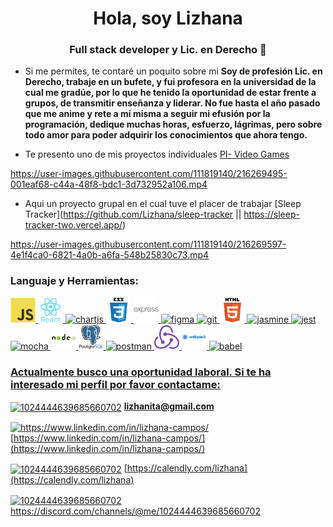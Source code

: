 <h1 align="center">Hola, soy Lizhana</h1>
<h3 align="center">Full stack developer y Lic. en Derecho 🌈</h3>


- Si me permites, te contaré un poquito sobre mi **Soy de profesión Lic. en Derecho, trabaje en un bufete, y fui profesora en la universidad de la cual me gradúe, por lo que he tenido la oportunidad de estar frente a grupos, de transmitir enseñanza y liderar. No fue hasta el año pasado que me anime y rete a mí misma a seguir mi efusión por la programación, dedique muchas horas, esfuerzo, lágrimas, pero sobre todo amor para poder adquirir los conocimientos que ahora tengo.**

- Te presento uno de mis proyectos individuales [PI- Video Games](https://github.com/Lizhana/PI-VideoGames)  

https://user-images.githubusercontent.com/111819140/216269495-001eaf68-c44a-48f8-bdc1-3d732952a106.mp4



- Aqui un proyecto grupal en el cual tuve el placer de trabajar [Sleep Tracker](https://github.com/Lizhana/sleep-tracker || https://sleep-tracker-two.vercel.app/)



https://user-images.githubusercontent.com/111819140/216269597-4e1f4ca0-6821-4a0b-a6fa-548b25830c73.mp4




<h3 align="left">Languaje y Herramientas:</h3>
<p align="left"> <a href="https://developer.mozilla.org/en-US/docs/Web/JavaScript" target="_blank" rel="noreferrer"> <img src="https://raw.githubusercontent.com/devicons/devicon/master/icons/javascript/javascript-original.svg" alt="javascript" width="40" height="40"/> </a> <a href="https://reactjs.org/" target="_blank" rel="noreferrer"> <img src="https://raw.githubusercontent.com/devicons/devicon/master/icons/react/react-original-wordmark.svg" alt="react" width="40" height="40"/> </a> </a> <a href="https://www.chartjs.org" target="_blank" rel="noreferrer"> <img src="https://www.chartjs.org/media/logo-title.svg" alt="chartjs" width="40" height="40"/> </a> <a href="https://www.w3schools.com/css/" target="_blank" rel="noreferrer"> <img src="https://raw.githubusercontent.com/devicons/devicon/master/icons/css3/css3-original-wordmark.svg" alt="css3" width="40" height="40"/> </a> <a href="https://expressjs.com" target="_blank" rel="noreferrer"> <img src="https://raw.githubusercontent.com/devicons/devicon/master/icons/express/express-original-wordmark.svg" alt="express" width="40" height="40"/> </a> <a href="https://www.figma.com/" target="_blank" rel="noreferrer"> <img src="https://www.vectorlogo.zone/logos/figma/figma-icon.svg" alt="figma" width="40" height="40"/> </a> <a href="https://git-scm.com/" target="_blank" rel="noreferrer"> <img src="https://www.vectorlogo.zone/logos/git-scm/git-scm-icon.svg" alt="git" width="40" height="40"/> </a> <a href="https://www.w3.org/html/" target="_blank" rel="noreferrer"> <img src="https://raw.githubusercontent.com/devicons/devicon/master/icons/html5/html5-original-wordmark.svg" alt="html5" width="40" height="40"/> </a> <a href="https://jasmine.github.io/" target="_blank" rel="noreferrer"> <img src="https://www.vectorlogo.zone/logos/jasmine/jasmine-icon.svg" alt="jasmine" width="40" height="40"/> </a>  <a href="https://jestjs.io" target="_blank" rel="noreferrer"> <img src="https://www.vectorlogo.zone/logos/jestjsio/jestjsio-icon.svg" alt="jest" width="40" height="40"/> </a> <a href="https://mochajs.org" target="_blank" rel="noreferrer"> <img src="https://www.vectorlogo.zone/logos/mochajs/mochajs-icon.svg" alt="mocha" width="40" height="40"/> </a> <a href="https://nodejs.org" target="_blank" rel="noreferrer"> <img src="https://raw.githubusercontent.com/devicons/devicon/master/icons/nodejs/nodejs-original-wordmark.svg" alt="nodejs" width="40" height="40"/> </a> <a href="https://www.postgresql.org" target="_blank" rel="noreferrer"> <img src="https://raw.githubusercontent.com/devicons/devicon/master/icons/postgresql/postgresql-original-wordmark.svg" alt="postgresql" width="40" height="40"/> </a> <a href="https://postman.com" target="_blank" rel="noreferrer"> <img src="https://www.vectorlogo.zone/logos/getpostman/getpostman-icon.svg" alt="postman" width="40" height="40"/> </a>  <a href="https://redux.js.org" target="_blank" rel="noreferrer"> <img src="https://raw.githubusercontent.com/devicons/devicon/master/icons/redux/redux-original.svg" alt="redux" width="40" height="40"/> </a> <a href="https://webpack.js.org" target="_blank" rel="noreferrer"> <img src="https://raw.githubusercontent.com/devicons/devicon/d00d0969292a6569d45b06d3f350f463a0107b0d/icons/webpack/webpack-original-wordmark.svg" alt="webpack" width="40" height="40"/> </a> <a href="https://babeljs.io/" target="_blank" rel="noreferrer"> <img src="https://www.vectorlogo.zone/logos/babeljs/babeljs-icon.svg" alt="babel" width="40" height="40"/> </p>




<h3 align="left"> Actualmente busco una oportunidad laboral. Si te ha interesado mi perfil por favor contactame:</h3>


<a href="mailto:lizhanita@gmail.com" target="blank"><img align="center" src="https://cdn-icons-png.flaticon.com/512/732/732200.png" alt="1024444639685660702" height="25" width="30" /></a>   **lizhanita@gmail.com**

<a href="https://linkedin.com/in/https://www.linkedin.com/in/lizhana-campos/" target="blank"><img align="center" src="https://raw.githubusercontent.com/rahuldkjain/github-profile-readme-generator/master/src/images/icons/Social/linked-in-alt.svg" alt="https://www.linkedin.com/in/lizhana-campos/" height="20" width="30" /></a>   [https://www.linkedin.com/in/lizhana-campos/](https://www.linkedin.com/in/lizhana-campos/)

<a href="https://calendly.com/lizhana" target="blank"><img align="center" src="https://play-lh.googleusercontent.com/0FNnNtu7VCpoP0ZJFWdvoGKFe3RIhk2cnDIR1NcNBu82V93LHwDHP1G7IfyYblctng" alt="1024444639685660702" height="20" width="30" /></a> [https://calendly.com/lizhana](https://calendly.com/lizhana)

<a href="https://discord.gg/1024444639685660702" target="blank"><img align="center" src="https://raw.githubusercontent.com/rahuldkjain/github-profile-readme-generator/master/src/images/icons/Social/discord.svg" alt="1024444639685660702" height="20" width="30" /></a> https://discord.com/channels/@me/1024444639685660702





